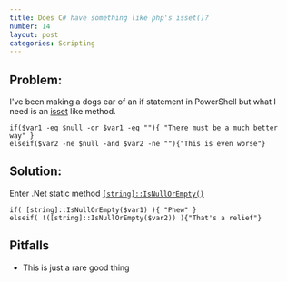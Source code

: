 ```yaml
---
title: Does C# have something like php's isset()?
number: 14
layout: post
categories: Scripting
---
```


## Problem:
I've been making a dogs ear of an if statement in PowerShell but what I need is an [isset](http://php.net/manual/en/function.isset.php) like method.

    if($var1 -eq $null -or $var1 -eq ""){ "There must be a much better way" }
    elseif($var2 -ne $null -and $var2 -ne ""){"This is even worse"}


## Solution:
Enter .Net static method [`[string]::IsNullOrEmpty()`](https://msdn.microsoft.com/en-us/library/system.string.isnullorempty(v=vs.110).aspx)

    if( [string]::IsNullOrEmpty($var1) ){ "Phew" }
    elseif( !([string]::IsNullOrEmpty($var2)) ){"That's a relief"}


## Pitfalls

  - This is just a rare good thing
